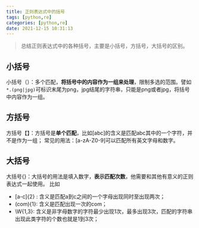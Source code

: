 ```yaml
---
title: 正则表达式中的括号
tags: [python,re]
categories: [python,re]
date: 2021-12-15 10:31:13
---
```


> 总结正则表达式中的各种括号，主要是小括号，方括号，大括号的区别。

## 小括号
小括号（）：多个匹配，**将括号中的内容作为一组来处理**，限制多选的范围。譬如`*.(png|jpg)`可标识末尾为png，jpg结尾的字符串，只能是png或者jpg，将括号中内容作为一组。

## 方括号
方括号【】：方括号是**单个匹配**，比如[abc]的含义是匹配abc其中的一个字符，并不是作为一组；
常见的用法：[a-zA-Z0-9]可以匹配所有英文字母和数字。

## 大括号
大括号{}：大括号的用法是填入数字，**表示匹配次数**，他需要和其他有意义的正则表达式一起使用。
比如

- [a-c]{2} : 含义是匹配a到c之间的一个字母出现同时至出现两次；
- (com){1}: 含义是匹配出现一次的com；
- \W{1,3}: 含义是非字母数字的字符最少出现1次，最多出现3次，匹配的字符串出现此类字符的个数也就是1到3次；

